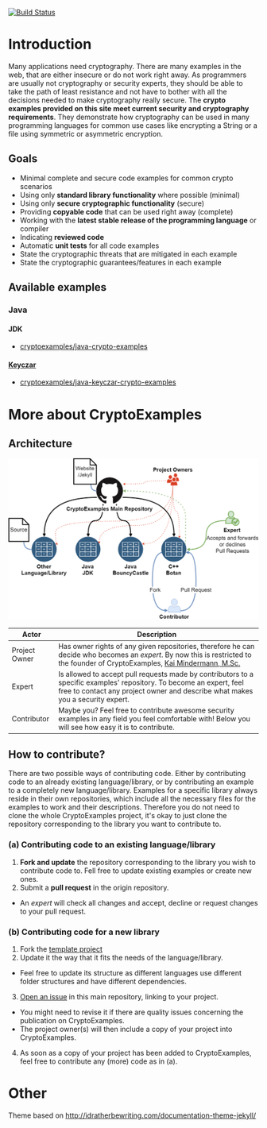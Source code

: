 [![Build Status](https://travis-ci.org/kmindi/crypto-examples.svg?branch=master)](https://travis-ci.org/kmindi/crypto-examples)

# Introduction

Many applications need cryptography. There are many examples in the web, that are either insecure or do not work right away. 
As programmers are usually not cryptography or security experts, they should be able to take the path of least resistance and not have to bother with all the decisions needed to make cryptography really secure.
The **crypto examples provided on this site meet current security and cryptography requirements**.
They demonstrate how cryptography can be used in many programming languages for common use cases like encrypting a String or a file using symmetric or asymmetric encryption. 

## Goals

- Minimal complete and secure code examples for common crypto scenarios
- Using only **standard library functionality** where possible (minimal)
- Using only **secure cryptographic functionality** (secure)
- Providing **copyable code** that can be used right away (complete)
- Working with the **latest stable release of the programming language** or compiler
- Indicating **reviewed code**
- Automatic **unit tests** for all code examples
- State the cryptographic threats that are mitigated in each example 
- State the cryptographic guarantees/features in each example

## Available examples
### Java
#### JDK

- [cryptoexamples/java-crypto-examples](https://github.com/cryptoexamples/java-crypto-examples)

#### [Keyczar](https://github.com/google/keyczar)

- [cryptoexamples/java-keyczar-crypto-examples](https://github.com/cryptoexamples/java-keyczar-crypto-examples)

# More about CryptoExamples
## Architecture
![Target Architecture](images/architecture.png)

Actor | Description
--- | ---
Project Owner | Has owner rights of any given repositories, therefore he can decide who becomes an *expert*. By now this is restricted to the founder of CryptoExamples, [Kai Mindermann, M.Sc.](https://github.com/kmindi)
Expert | Is allowed to accept pull requests made by contributors to a specific examples' repository. To become an expert, feel free to contact any project owner and describe what makes you a security expert.
Contributor | Maybe you? Feel free to contribute awesome security examples in any field you feel comfortable with! Below you will see how easy it is to contribute.

## How to contribute?
There are two possible ways of contributing code. Either by contributing code to an already existing language/library, or by contributing an example to a completely new language/library.
Examples for a specific library always reside in their own repositories, which include all the necessary files for the examples to work and their descriptions. Therefore you do not need to clone the whole CryptoExamples project, it's okay to just clone the repository corresponding to the library you want to contribute to.

### (a) Contributing code to an existing language/library
1. **Fork and update** the repository corresponding to the library you wish to contribute code to. Fell free to update existing examples or create new ones.
2. Submit a **pull request** in the origin repository.
  * An *expert* will check all changes and accept, decline or request changes to your pull request.
  
### (b) Contributing code for a new library
1. Fork the [template project](https://github.com/cryptoexamples/template-java-crypto-examples)
2. Update it the way that it fits the needs of the language/library.
  * Feel free to update its structure as different languages use different folder structures and have different dependencies.
3. [Open an issue](https://github.com/kmindi/CryptoExamples/issues/new) in this main repository, linking to your project.
  * You might need to revise it if there are quality issues concerning the publication on CryptoExamples.
  * The project owner(s) will then include a copy of your project into CryptoExamples.
4. As soon as a copy of your project has been added to CryptoExamples, feel free to contribute any (more) code as in (a).

# Other

Theme based on http://idratherbewriting.com/documentation-theme-jekyll/
